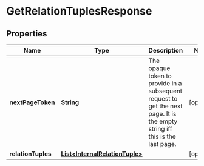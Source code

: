 

# GetRelationTuplesResponse

## Properties

Name | Type | Description | Notes
------------ | ------------- | ------------- | -------------
**nextPageToken** | **String** | The opaque token to provide in a subsequent request to get the next page. It is the empty string iff this is the last page. |  [optional]
**relationTuples** | [**List&lt;InternalRelationTuple&gt;**](InternalRelationTuple.md) |  |  [optional]



